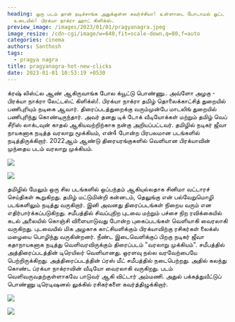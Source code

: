 ```yaml
---
heading: ஒரு படம் தான் நடிச்சாங்க அதுக்குள்ள கவர்ச்சியா! உள்ளாடை போடாமல் ஓட்ட
  உடையில்! பிரக்யா நாக்ரா ஹாட் கிளிக்ஸ்.
preview_image: /images/2023/01/01/pragyanagra.jpeg
image_resize: /cdn-cgi/image/w=640,fit=scale-down,q=80,f=auto
categories: cinema
authors: Santhosh
tags:
  - pragya nagra
title: pragyanagra-hot-new-clicks
date: 2023-01-01 10:53:19 +0530
---
```

க்ரஷ் லிஸ்ட்ல ஆண் ஆகிருவாங்க போல க்யூட்டு பொண்ணு.. அவ்ளோ அழகு - பிரக்யா நாக்ரா லேட்டஸ்ட் கிளிக்ஸ்!.
பிரக்யா நாக்ரா தமிழ் தொலைக்காட்சித் துறையில் பணிபுரியும் நடிகை ஆவார். திரைப்படத்துறைக்கு வரும்முன்பே மாடலிங் துறையில் பணிபுரிந்து கொண்டிருந்தார். அவர் தனது டிக் டோக் வீடியோக்கள் மற்றும் தமிழ் வெப் சீரிஸ் லாக்டவுன் காதல் ஆகியவற்றிற்காக நன்கு அறியப்பட்டவர். தமிழில் நடிகர் ஜீவா நாயகனாக நடித்த வரலாறு மூக்கியம், என்4 போன்ற பிரபலமான படங்களில் நடித்திருக்கிறார். 2022ஆம் ஆண்டு திரையரங்குகளில் வெளியான பிரக்யாவின் முந்தைய படம் வரலாறு முக்கியம். 


![](/images/2023/01/01/pragyanagra-hot-new-clicks.jpeg)

![](/images/2023/01/01/pragyanagra-hot-new-clicks2.jpeg)

தமிழில் மேலும் ஒரு சில படங்களில் ஒப்பந்தம் ஆகியுல்லதாக சினிமா வட்டாரச் செய்திகள் கூறுகிறது. தமிழ் மட்டுமின்றி கன்னடம், தெலுங்கு என் பல்வேறுமொழி படங்களிலும் நடித்து வருகிறார். இனி அவனது திரைப்படங்கள் நிறைய வரும் என எதிர்பார்க்கப்படுகிறது.
சமீபத்தில் சிவப்புநிற புடவை மற்றும் பச்சை நிற ரவிக்கையில் கடல் அலையில் கொஞ்சி விளையாடுவது போன்ற புகைப்படங்கள் வெளியாகி வைரலாகி வருகிறது. புடவையில் மிக அழகாக காட்சியளிக்கும் பிரக்யாவிற்கு ரசிகர்கள் லைக்ஸ் மழையை பொழிந்து வருகின்றனர்.
நீண்ட இடைவெளிக்குப் பிறகு நடிகர் ஜீவா கதாநாயகனாக நடித்து வெளிவரவிருக்கும் திரைப்படம் "வரலாறு முக்கியம்".‌ சமீபத்தில் அத்திரைப்படத்தின் டிரெயிலர் வெளியானது. ஒரளவு நல்ல வரவேற்பையே பெற்றிருக்கிறது. அத்திரைப்படத்தின் ப்ரஸ் மீட் சமீபத்தில் நடைபெற்றது.‌ அதில் கலந்து கொண்ட ப்ரக்யா நாக்ராவின் வீடியோ வைரலாகி வருகிறது.
படம் வெளிவருவதற்குள்ளாகவே பாடுவர் ஆகி விட்டார் அம்மணி. அதுல் பக்கத்துவீட்டுப் பொண்ணு டிரெடிஷனல் லுக்கில் ரசிகர்களை கவர்த்திழுக்கிறார்.

![](/images/2023/01/01/pragyanagra-hot-new-clicks4.jpeg)

![](/images/2023/01/01/pragyanagra-hot-new-clicks6.jpeg)